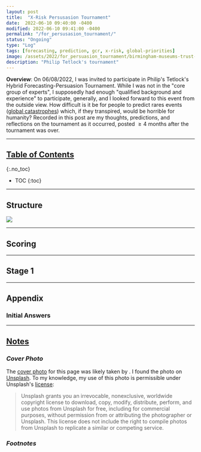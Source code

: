 ```yaml
---
layout: post
title:  "X-Risk Persusasion Tournament"
date:  2022-06-10 09:40:00 -0400
modified: 2022-06-10 09:41:00 -0400
permalink: "/for_persusasion_tournament/"
status: "Ongoing"
type: "Log"
tags: [forecasting, prediction, gcr, x-risk, global-priorities]
image: /assets/2022/for_persuasion_tournament/birmingham-museums-trust-YHdOVC7mzkE-unsplash.jpg
description: "Philip Tetlock's tournament"
---
```


__Overview__: On 06/08/2022, I was invited to participate in Philip's Tetlock's Hybrid Forecasting-Persuasion Tournament. While I was not in the "core group of experts", I supposedly had enough "qualified background and experience" to participate, generally, and I looked forward to this event from the outside view. How difficult is it be for people to predict rares events ([global catastrophes][wiki_cata]) which, if they transpired, would be horrible for humanity? Recorded in this post are my thoughts, predictions, and reflections on the tournament as it occurred, posted $\geq 4$ months after the tournament was over. 

[wiki_cata]: https://en.wikipedia.org/wiki/Global_catastrophic_risk "https://en.wikipedia.org/wiki/Global_catastrophic_risk"

--- 

## [Table of Contents](#toc)

{:.no_toc}
* TOC
{:toc}

---

## Structure 

![](/assets/2022/for_persuasion_tournament/stages.png)

---

## Scoring 

---

## Stage 1

--- 

## Appendix 

### Initial Answers 

--- 

## [Notes](#notes)

### *Cover Photo*

The [cover photo]() for this page was likely taken by [](). I found the photo on [Unsplash](https://unsplash.com/). To my knowledge, my use of this photo is permissible under Unsplash's [license](https://unsplash.com/license):
> Unsplash grants you an irrevocable, nonexclusive, worldwide copyright license to download, copy, modify, distribute, perform, and use photos from Unsplash for free, including for commercial purposes, without permission from or attributing the photographer or Unsplash. This license does not include the right to compile photos from Unsplash to replicate a similar or competing service.

### *Footnotes*